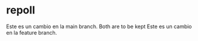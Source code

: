 # repoII

Este es un cambio en la main branch.
Both are to be kept
Este es un cambio en la feature branch.